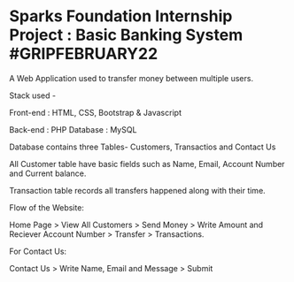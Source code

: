 # Sparks Foundation Internship Project : Basic Banking System #GRIPFEBRUARY22
 
A Web Application used to transfer money between multiple users.

Stack used - 

Front-end : HTML, CSS, Bootstrap & Javascript 

Back-end : PHP Database : MySQL

Database contains three Tables- Customers, Transactios and Contact Us

All Customer table have basic fields such as Name, Email, Account Number and Current balance. 

Transaction table records all transfers happened along with their time. 

Flow of the Website:

Home Page > View All Customers > Send Money > Write Amount and Reciever Account Number > Transfer > Transactions.

For Contact Us:

Contact Us > Write Name, Email and Message > Submit

